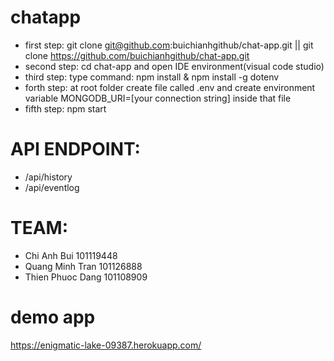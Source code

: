 # chatapp
- first step: git clone git@github.com:buichianhgithub/chat-app.git   ||   git clone https://github.com/buichianhgithub/chat-app.git
- second step: cd chat-app and open IDE environment(visual code studio)
- third step: type command: npm install & npm install -g dotenv
- forth step: at root folder create file called .env and create environment variable MONGODB_URI=[your connection string] inside that file
- fifth step: npm start


# API ENDPOINT: 
- /api/history
- /api/eventlog

# TEAM:
- Chi Anh Bui 101119448
- Quang Minh Tran 101126888
- Thien Phuoc Dang 101108909

# demo app
https://enigmatic-lake-09387.herokuapp.com/
